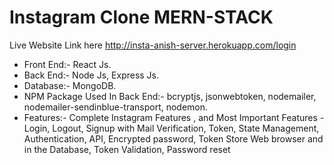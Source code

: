 # Instagram Clone MERN-STACK

Live Website Link here http://insta-anish-server.herokuapp.com/login

- Front End:- React Js.
- Back End:- Node Js, Express Js.
- Database:- MongoDB.
- NPM Package Used In Back End:- bcryptjs, jsonwebtoken, nodemailer, nodemailer-sendinblue-transport, nodemon.
- Features:- Complete Instagram Features , and Most Important Features - Login, Logout, Signup with Mail Verification, Token, State Management, Authentication, API, Encrypted password, Token Store Web browser and in the Database, Token Validation, Password reset
